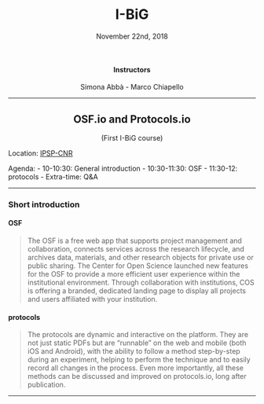 <center><h1>I-BiG</h1>
<p>November 22nd, 2018</p>
<br>
<h4>Instructors</h4>
<p> Simona Abbà - Marco Chiapello </p>
</center>

---

<center><h2>OSF.io and Protocols.io</h2>
<p>(First I-BiG course)</p>
</center>

Location: [IPSP-CNR](https://goo.gl/maps/ubrkz1z6TPz)

Agenda: 
    - 10-10:30: General introduction
	- 10:30-11:30: OSF 
	- 11:30-12: protocols
	- Extra-time: Q&A	


---

### Short introduction

#### OSF

> The OSF is a free web app that supports project management and collaboration,
> connects services across the research lifecycle, and archives data, materials,
> and other research objects for private use or public sharing. The Center for
> Open Science launched new features for the OSF to provide a more efficient user
> experience within the institutional environment. Through collaboration with
> institutions, COS is offering a branded, dedicated landing page to display all
> projects and users affiliated with your institution. 

#### protocols

> The protocols are dynamic and interactive on the platform. They are not just
> static PDFs but are “runnable” on the web and mobile (both iOS and Android),
> with the ability to follow a method step-by-step during an experiment, helping
> to perform the technique and to easily record all changes in the process. Even
> more importantly, all these methods can be discussed and improved on
> protocols.io, long after publication.

---


